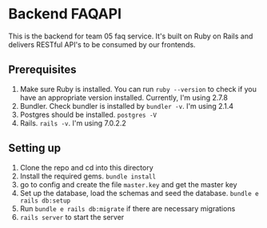 # Backend FAQAPI

This is the backend for team 05 faq service. It's built on Ruby on Rails and delivers RESTful API's to be consumed by our frontends.

## Prerequisites

1. Make sure Ruby is installed. You can run `ruby --version` to check if you have an appropriate version installed. Currently, I'm using 2.7.8
2. Bundler. Check bundler is installed by  `bundler -v`. I'm using 2.1.4
3. Postgres should be installed. `postgres -V`
4. Rails. `rails -v`. I'm using 7.0.2.2

## Setting up

1. Clone the repo and cd into this directory
2. Install the required gems. `bundle install`
3. go to config and create the file `master.key` and get the master key
4. Set up the database, load the schemas and seed the database. `bundle e rails db:setup`
5. Run `bundle e rails db:migrate` if there are necessary migrations
6. `rails server` to start the server

